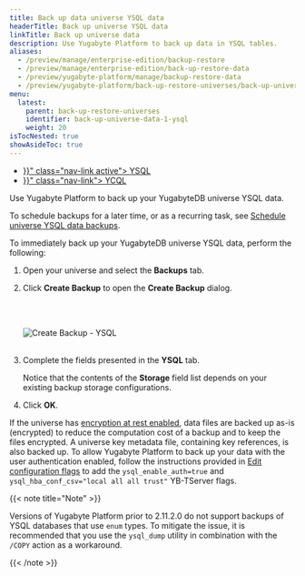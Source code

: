```yaml
---
title: Back up data universe YSQL data
headerTitle: Back up universe YSQL data
linkTitle: Back up universe data
description: Use Yugabyte Platform to back up data in YSQL tables.
aliases:
  - /preview/manage/enterprise-edition/backup-restore
  - /preview/manage/enterprise-edition/back-up-restore-data
  - /preview/yugabyte-platform/manage/backup-restore-data
  - /preview/yugabyte-platform/back-up-restore-universes/back-up-universe-data/
menu:
  latest:
    parent: back-up-restore-universes
    identifier: back-up-universe-data-1-ysql
    weight: 20
isTocNested: true
showAsideToc: true
---
```


<ul class="nav nav-tabs-alt nav-tabs-yb">

  <li >
    <a href="{{< relref "./ysql.md" >}}" class="nav-link active">
      <i class="icon-postgres" aria-hidden="true"></i>
      YSQL
    </a>
  </li>

  <li >
    <a href="{{< relref "./ycql.md" >}}" class="nav-link">
      <i class="icon-cassandra" aria-hidden="true"></i>
      YCQL
    </a>
  </li>

</ul>

Use Yugabyte Platform to back up your YugabyteDB universe YSQL data.

To schedule backups for a later time, or as a recurring task, see [Schedule universe YSQL data backups](../../schedule-data-backups/ysql/).

To immediately back up your YugabyteDB universe YSQL data, perform the following:

1. Open your universe and select the **Backups** tab.

1. Click **Create Backup** to open the **Create Backup** dialog.

    <br/><br/>

    ![Create Backup - YSQL](/images/yp/create-backup-ysql.png)<br><br>

1. Complete the fields presented in the **YSQL** tab.

    Notice that the contents of the **Storage** field list depends on your existing backup storage configurations.

1. Click **OK**.

If the universe has [encryption at rest enabled](../../../security/enable-encryption-at-rest), data files are backed up as-is (encrypted) to reduce the computation cost of a backup and to keep the files encrypted. A universe key metadata file, containing key references, is also backed up. To allow Yugabyte Platform to back up your data with the user authentication enabled, follow the instructions provided in [Edit configuration flags](../../../manage-deployments/edit-config-flags) to add the `ysql_enable_auth=true` and `ysql_hba_conf_csv="local all all trust"` YB-TServer flags.

{{< note title="Note" >}}

Versions of Yugabyte Platform prior to 2.11.2.0 do not support backups of YSQL databases that use `enum` types. To mitigate the issue, it is recommended that you use the `ysql_dump` utility in combination with the `/COPY` action as a workaround.

{{< /note >}}
<!-- The preceding note should say 2.11.2.0. Careful with search and replace on version numbers! -->
